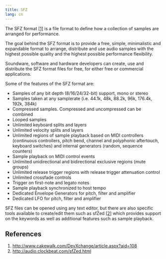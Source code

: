 ```yaml
---
title: SFZ
lang: cn
---
```

The SFZ format [\[1\]][1] is a file format to define how a collection of samples are
arranged for performance.

The goal behind the SFZ format is to provide a free, simple, minimalistic and
expandable format to arrange, distribute and use audio samples with the highest
possible quality and the highest possible performance flexibility.

Soundware, software and hardware developers can create, use and distribute the
SFZ format files for free, for either free or commercial applications.

Some of the features of the SFZ format are:

* Samples of any bit depth (8/16/24/32-bit) support, mono or stereo
* Samples taken at any samplerate (i.e. 44.1k, 48k, 88.2k, 96k, 176.4k, 192k, 384k)
* Compressed samples. Compressed and uncompressed can be combined
* Looped samples
* Unlimited keyboard splits and layers
* Unlimited velocity splits and layers
* Unlimited regions of sample playback based on MIDI controllers (continuous
  controllers, pitch bend, channel and polyphonic aftertouch, keyboard switches)
  and internal generators (random, sequence counters)
* Sample playback on MIDI control events
* Unlimited unidirectional and bidirectional exclusive regions (mute groups)
* Unlimited release trigger regions with release trigger attenuation control
* Unlimited crossfade controls
* Trigger on first-note and legato notes
* Sample playback synchronized to host tempo
* Dedicated Envelope Generators for pitch, filter and amplifier
* Dedicated LFO for pitch, filter and amplifier 

SFZ files can be opened using any text editor, but there are also specific tools
available to create/edit them such as sfZed [\[2\]][2] which provides support on the
keywords as well as additional features such as sample playback.

## References

1. <http://www.cakewalk.com/DevXchange/article.aspx?aid=108>
2. <http://audio.clockbeat.com/sfZed.html>

[1]: http://www.cakewalk.com/DevXchange/article.aspx?aid=108 "SFZ format"
[2]: http://audio.clockbeat.com/sfZed.html "sfZed"
